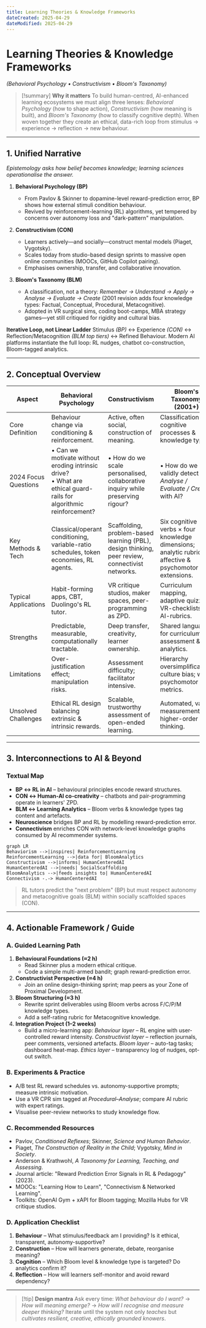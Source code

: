 ```yaml
---
title: Learning Theories & Knowledge Frameworks
dateCreated: 2025-04-29
dateModified: 2025-04-29
---
```


# Learning Theories & Knowledge Frameworks

*(Behavioral Psychology • Constructivism • Bloom's Taxonomy)*

> [!summary] **Why it matters**
To build human-centred, AI-enhanced learning ecosystems we must align three lenses:
*Behavioral Psychology* (how to shape action), *Constructivism* (how meaning is built), and *Bloom's Taxonomy* (how to classify cognitive depth). When woven together they create an ethical, data-rich loop from stimulus → experience → reflection → new behaviour.

---

## 1. Unified Narrative

*Epistemology asks how belief becomes knowledge; learning sciences operationalise the answer.*

1. **Behavioral Psychology (BP)**
	 - From Pavlov & Skinner to dopamine-level reward-prediction error, BP shows how external stimuli condition behaviour.
	 - Revived by reinforcement-learning (RL) algorithms, yet tempered by concerns over autonomy loss and "dark-pattern" manipulation.

2. **Constructivism (CON)**
	 - Learners actively—and socially—construct mental models (Piaget, Vygotsky).
	 - Scales today from studio-based design sprints to massive open online communities (MOOCs, GitHub Copilot pairing).
	 - Emphasises ownership, transfer, and collaborative innovation.

3. **Bloom's Taxonomy (BLM)**
	 - A classification, not a theory: *Remember → Understand → Apply → Analyse → Evaluate → Create* (2001 revision adds four knowledge types: Factual, Conceptual, Procedural, Metacognitive).
	 - Adopted in VR surgical sims, coding boot-camps, MBA strategy games—yet still critiqued for rigidity and cultural bias.

**Iterative Loop, not Linear Ladder**
Stimulus *(BP)* ↔ Experience *(CON)* ↔ Reflection/Metacognition *(BLM top tiers)* ↔ Refined Behaviour.
Modern AI platforms instantiate the full loop: RL nudges, chatbot co-construction, Bloom-tagged analytics.

---

## 2. Conceptual Overview

| Aspect | **Behavioral Psychology** | **Constructivism** | **Bloom's Taxonomy (2001+)** |
|---|---|---|---|
| Core Definition | Behaviour change via conditioning & reinforcement. | Active, often social, construction of meaning. | Classification of cognitive processes & knowledge types. |
| 2024 Focus Questions | • Can we motivate without eroding intrinsic drive?<br>• What are ethical guard-rails for algorithmic reinforcement? | • How do we scale personalised, collaborative inquiry while preserving rigour? | • How do we validly detect *Analyse / Evaluate / Create* with AI? |
| Key Methods & Tech | Classical/operant conditioning, variable-ratio schedules, token economies, RL agents. | Scaffolding, problem-based learning (PBL), design thinking, peer review, connectivist networks. | Six cognitive verbs × four knowledge dimensions; analytic rubrics; affective & psychomotor extensions. |
| Typical Applications | Habit-forming apps, CBT, Duolingo's RL tutor. | VR critique studios, maker spaces, peer-programming as ZPD. | Curriculum mapping, adaptive quizzes, VR-checklists, AI-rubrics. |
| Strengths | Predictable, measurable, computationally tractable. | Deep transfer, creativity, learner ownership. | Shared language for curriculum, assessment & analytics. |
| Limitations | Over-justification effect; manipulation risks. | Assessment difficulty; facilitator intensive. | Hierarchy oversimplification; culture bias; weak psychomotor metrics. |
| Unsolved Challenges | Ethical RL design balancing extrinsic & intrinsic rewards. | Scalable, trustworthy assessment of open-ended learning. | Automated, valid measurement of higher-order thinking. |

---

## 3. Interconnections to AI & Beyond

### Textual Map

- **BP ↔ RL in AI** – behavioural principles encode reward structures.<br>
- **CON ↔ Human-AI co-creativity** – chatbots and pair-programming operate in learners' ZPD.<br>
- **BLM ↔ Learning Analytics** – Bloom verbs & knowledge types tag content and artefacts.<br>
- **Neuroscience** bridges BP and RL by modelling reward-prediction error.<br>
- **Connectivism** enriches CON with network-level knowledge graphs consumed by AI recommender systems.

```mermaid
graph LR
Behaviorism -->|inspires| ReinforcementLearning
ReinforcementLearning -->|data for| BloomAnalytics
Constructivism -->|informs| HumanCenteredAI
HumanCenteredAI -->|needs| SocialScaffolding
BloomAnalytics -->|feeds insights to| HumanCenteredAI
Connectivism -.-> HumanCenteredAI
```

> RL tutors predict the "next problem" (BP) but must respect autonomy and metacognitive goals (BLM) within socially scaffolded spaces (CON).

---

## 4. Actionable Framework / Guide

### A. Guided Learning Path

1. **Behavioural Foundations (≈2 h)**
	 - Read Skinner plus a modern ethical critique.
	 - Code a simple multi-armed bandit; graph reward-prediction error.
2. **Constructivist Perspective (≈4 h)**
	 - Join an online design-thinking sprint; map peers as your Zone of Proximal Development.
3. **Bloom Structuring (≈3 h)**
	 - Rewrite sprint deliverables using Bloom verbs across F/C/P/M knowledge types.
	 - Add a self-rating rubric for Metacognitive knowledge.
4. **Integration Project (1–2 weeks)**
	 - Build a micro-learning app:
		 *Behaviour layer* – RL engine with user-controlled reward intensity.
		 *Constructivist layer* – reflection journals, peer comments, versioned artefacts.
		 *Bloom layer* – auto-tag tasks; dashboard heat-map.
		 *Ethics layer* – transparency log of nudges, opt-out switch.

### B. Experiments & Practice

- A/B test RL reward schedules vs. autonomy-supportive prompts; measure intrinsic motivation.
- Use a VR CPR sim tagged at *Procedural–Analyse*; compare AI rubric with expert ratings.
- Visualise peer-review networks to study knowledge flow.

### C. Recommended Resources

- Pavlov, *Conditioned Reflexes*; Skinner, *Science and Human Behavior*.
- Piaget, *The Construction of Reality in the Child*; Vygotsky, *Mind in Society*.
- Anderson & Krathwohl, *A Taxonomy for Learning, Teaching, and Assessing*.
- Journal article: "Reward Prediction Error Signals in RL & Pedagogy" (2023).
- MOOCs: "Learning How to Learn", "Connectivism & Networked Learning".
- Toolkits: OpenAI Gym + xAPI for Bloom tagging; Mozilla Hubs for VR critique studios.

### D. Application Checklist

1. **Behaviour** – What stimulus/feedback am I providing? Is it ethical, transparent, autonomy-supportive?
2. **Construction** – How will learners generate, debate, reorganise meaning?
3. **Cognition** – Which Bloom level & knowledge type is targeted? Do analytics confirm it?
4. **Reflection** – How will learners self-monitor and avoid reward dependency?

---

> [!tip] **Design mantra**
Ask every time: *What behaviour do I want?* → *How will meaning emerge?* → *How will I recognise and measure deeper thinking?* Iterate until the system not only *teaches* but *cultivates resilient, creative, ethically grounded knowers*.
